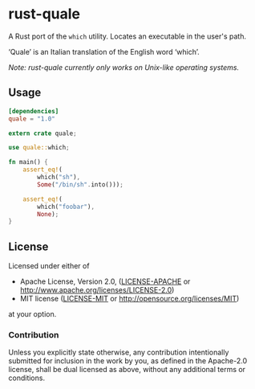 # rust-quale

A Rust port of the `which` utility. Locates an executable in the user's path.

‘Quale’ is an Italian translation of the English word ‘which’.

*Note: rust-quale currently only works on Unix-like operating systems.*

## Usage

```toml
[dependencies]
quale = "1.0"
```

```rust
extern crate quale;

use quale::which;

fn main() {
    assert_eq!(
        which("sh"),
        Some("/bin/sh".into()));

    assert_eq!(
        which("foobar"),
        None);
}
```

## License

Licensed under either of

 * Apache License, Version 2.0, ([LICENSE-APACHE](LICENSE-APACHE) or http://www.apache.org/licenses/LICENSE-2.0)
 * MIT license ([LICENSE-MIT](LICENSE-MIT) or http://opensource.org/licenses/MIT)

at your option.

### Contribution

Unless you explicitly state otherwise, any contribution intentionally submitted for inclusion in the work by you, as defined in the Apache-2.0 license, shall be dual licensed as above, without any additional terms or conditions.
